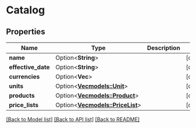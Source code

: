 # Catalog

## Properties

Name | Type | Description | Notes
------------ | ------------- | ------------- | -------------
**name** | Option<**String**> |  | [optional]
**effective_date** | Option<**String**> |  | [optional]
**currencies** | Option<**Vec<String>**> |  | [optional]
**units** | Option<[**Vec<models::Unit>**](Unit.md)> |  | [optional]
**products** | Option<[**Vec<models::Product>**](Product.md)> |  | [optional]
**price_lists** | Option<[**Vec<models::PriceList>**](PriceList.md)> |  | [optional]

[[Back to Model list]](../README.md#documentation-for-models) [[Back to API list]](../README.md#documentation-for-api-endpoints) [[Back to README]](../README.md)


